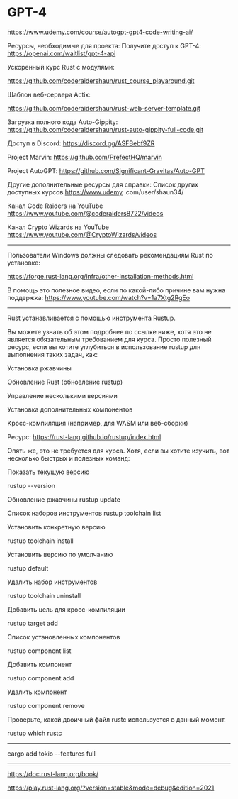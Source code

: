 # GPT-4

https://www.udemy.com/course/autogpt-gpt4-code-writing-ai/


Ресурсы, необходимые для проекта:
Получите доступ к GPT-4:
https://openai.com/waitlist/gpt-4-api

Ускоренный курс Rust с модулями: 

https://github.com/coderaidershaun/rust_course_playaround.git



Шаблон веб-сервера Actix: 

https://github.com/coderaidershaun/rust-web-server-template.git



Загрузка полного кода Auto-Gippity:
https://github.com/coderaidershaun/rust-auto-gippity-full-code.git

Доступ в Discord:
https://discord.gg/ASFBebf9ZR


Project Marvin:
https://github.com/PrefectHQ/marvin

Project AutoGPT:
https://github.com/Significant-Gravitas/Auto-GPT


Другие дополнительные ресурсы для справки:
Список других доступных курсов
https://www.udemy .com/user/shaun34/

Канал Code Raiders на YouTube
https://www.youtube.com/@coderaiders8722/videos

Канал Crypto Wizards на YouTube
https://www.youtube.com/@CryptoWizards/videos


---


Пользователи Windows должны следовать рекомендациям Rust по установке:

https://forge.rust-lang.org/infra/other-installation-methods.html



В помощь это полезное видео, если по какой-либо причине вам нужна поддержка:
https://www.youtube.com/watch?v=1a7Xtg2RgEo


---

Rust устанавливается с помощью инструмента Rustup.

Вы можете узнать об этом подробнее по ссылке ниже, хотя это не является обязательным требованием для курса. Просто полезный ресурс, если вы хотите углубиться в использование rustup для выполнения таких задач, как:

Установка ржавчины

Обновление Rust (обновление rustup)

Управление несколькими версиями

Установка дополнительных компонентов

Кросс-компиляция (например, для WASM или веб-сборки)



Ресурс:  https://rust-lang.github.io/rustup/index.html



Опять же, это не требуется для курса. Хотя, если вы хотите изучить, вот несколько быстрых и полезных команд:

Показать текущую версию

rustup --version


Обновление ржавчины
rustup update



Список наборов инструментов
rustup toolchain list



Установить конкретную версию

rustup toolchain install <version>



Установить версию по умолчанию

rustup default <version>



Удалить набор инструментов

rustup toolchain uninstall <version>



Добавить цель для кросс-компиляции

rustup target add <target>



Список установленных компонентов

rustup component list


Добавить компонент

rustup component add <component>



Удалить компонент

rustup component remove <component>



Проверьте, какой двоичный файл rustc используется в данный момент.

rustup which rustc

---

cargo add tokio --features full


---

https://doc.rust-lang.org/book/

https://play.rust-lang.org/?version=stable&mode=debug&edition=2021

